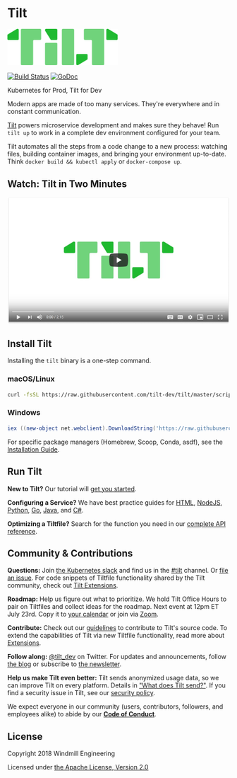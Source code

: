 # Tilt

<img src="assets/logo-wordmark.png" width="250">

[![Build Status](https://circleci.com/gh/tilt-dev/tilt/tree/master.svg?style=shield)](https://circleci.com/gh/tilt-dev/tilt)
[![GoDoc](https://godoc.org/github.com/tilt-dev/tilt?status.svg)](https://pkg.go.dev/github.com/tilt-dev/tilt)

Kubernetes for Prod, Tilt for Dev

Modern apps are made of too many services. They're everywhere and in constant
communication.

[Tilt](https://tilt.dev) powers microservice development and makes sure they behave!
Run `tilt up` to work in a complete dev environment configured for your team.

Tilt automates all the steps from a code change to a new process: watching
files, building container images, and bringing your environment
up-to-date. Think `docker build && kubectl apply` or `docker-compose up`.

## Watch: Tilt in Two Minutes

[![screencast](assets/tilt-video.png)](https://www.youtube.com/watch?v=FSMc3kQgd5Y)

## Install Tilt

Installing the `tilt` binary is a one-step command.

### macOS/Linux

```bash
curl -fsSL https://raw.githubusercontent.com/tilt-dev/tilt/master/scripts/install.sh | bash
```

### Windows

```powershell
iex ((new-object net.webclient).DownloadString('https://raw.githubusercontent.com/tilt-dev/tilt/master/scripts/install.ps1'))
```

For specific package managers (Homebrew, Scoop, Conda, asdf), see the
[Installation Guide](https://docs.tilt.dev/install.html).

## Run Tilt

**New to Tilt?** Our tutorial will [get you started](https://docs.tilt.dev/tutorial.html).

**Configuring a Service?** We have best practice guides for 
[HTML](https://docs.tilt.dev/example_static_html.html), 
[NodeJS](https://docs.tilt.dev/example_nodejs.html), 
[Python](https://docs.tilt.dev/example_python.html), 
[Go](https://docs.tilt.dev/example_go.html),
[Java](https://docs.tilt.dev/example_java.html),
and [C#](https://docs.tilt.dev/example_csharp.html).

**Optimizing a Tiltfile?** Search for the function you need in our 
[complete API reference](https://docs.tilt.dev/api.html).

## Community & Contributions

**Questions:** Join [the Kubernetes slack](http://slack.k8s.io) and
 find us in the [#tilt](https://kubernetes.slack.com/messages/CESBL84MV/)
 channel. Or [file an issue](https://github.com/tilt-dev/tilt/issues). For code snippets of Tiltfile functionality shared by the Tilt community, check out [Tilt Extensions](https://github.com/tilt-dev/tilt-extensions). 
 
**Roadmap:** Help us figure out what to prioritize. We hold Tilt Office Hours to pair
on Tiltfiles and collect ideas for the roadmap. Next event at 12pm ET July 23rd. Copy it to [your
calendar](https://calendar.google.com/event?action=TEMPLATE&tmeid=NXM1bzM0c2hlZmpzNWIwbjdlMHExMnVpODJfMjAyMTA3MjNUMTYwMDAwWiBjX2c0NDZoOHExNWtjbWhjOGVrMTUyZTBhZDA0QGc&tmsrc=c_g446h8q15kcmhc8ek152e0ad04%40group.calendar.google.com)
or join via
[Zoom](https://us02web.zoom.us/j/89661530301?pwd=WXFuTlg4aHRpckFNOFBtVHJMd2ZQZz09).

**Contribute:** Check out our [guidelines](CONTRIBUTING.md) to contribute to Tilt's source code. To extend the capabilities of Tilt via new Tiltfile functionality, read more about [Extensions](https://docs.tilt.dev/extensions.html).

**Follow along:** [@tilt_dev](https://twitter.com/tilt_dev) on Twitter. For updates
and announcements, follow [the blog](https://blog.tilt.dev) or subscribe to 
[the newsletter](https://tilt.dev/subscribe).

**Help us make Tilt even better:** Tilt sends anonymized usage data, so we can
improve Tilt on every platform. Details in ["What does Tilt
send?"](http://docs.tilt.dev/telemetry_faq.html). If you find a security issue
in Tilt, see our [security policy](SECURITY.md).

We expect everyone in our community (users, contributors, followers, and employees alike) to abide by our [**Code of Conduct**](CODE_OF_CONDUCT.md).

## License

Copyright 2018 Windmill Engineering

Licensed under [the Apache License, Version 2.0](LICENSE)
